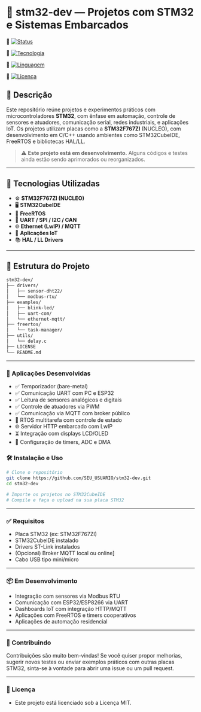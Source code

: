 # 🔧 stm32-dev — Projetos com STM32 e Sistemas Embarcados

🔗 [![Status](https://img.shields.io/badge/Status-Em_Desenvolvimento-yellow?style=for-the-badge)]()

🔗 [![Tecnologia](https://img.shields.io/badge/Plataforma-STM32-blue?style=for-the-badge)](https://www.st.com/en/microcontrollers-microprocessors/stm32-32-bit-arm-cortex-mcus.html)

🔗 [![Linguagem](https://img.shields.io/badge/Linguagem-C%2FC++-informational?style=for-the-badge)]()

🔗 [![Licença](https://img.shields.io/badge/Licença-MIT-green?style=for-the-badge)](LICENSE)

## 📌 Descrição

Este repositório reúne projetos e experimentos práticos com microcontroladores **STM32**, com ênfase em automação, controle de sensores e atuadores, comunicação serial, redes industriais, e aplicações IoT. Os projetos utilizam placas como a **STM32F767ZI** (NUCLEO), com desenvolvimento em C/C++ usando ambientes como STM32CubeIDE, FreeRTOS e bibliotecas HAL/LL.

> ⚠️ **Este projeto está em desenvolvimento.** Alguns códigos e testes ainda estão sendo aprimorados ou reorganizados.

---

## 🚀 Tecnologias Utilizadas

- ⚙️ **STM32F767ZI (NUCLEO)**
- 🖥️ **STM32CubeIDE**
- 📡 **FreeRTOS**
- 🔌 **UART / SPI / I2C / CAN**
- 🌐 **Ethernet (LwIP) / MQTT**
- 📲 **Aplicações IoT**
- 📚 **HAL / LL Drivers**

---

## 📁 Estrutura do Projeto

```bash
stm32-dev/
├── drivers/
│   ├── sensor-dht22/
│   └── modbus-rtu/
├── examples/
│   ├── blink-led/
│   ├── uart-com/
│   └── ethernet-mqtt/
├── freertos/
│   └── task-manager/
├── utils/
│   └── delay.c
├── LICENSE
└── README.md
```

---

### 🔌 Aplicações Desenvolvidas
- ✅ Temporizador (bare-metal)
- ✅ Comunicação UART com PC e ESP32
- ✅ Leitura de sensores analógicos e digitais
- ✅ Controle de atuadores via PWM
- ✅ Comunicação via MQTT com broker público
- 🔄 RTOS multitarefa com controle de estado
- 🌐 Servidor HTTP embarcado com LwIP
- ⏳ Integração com displays LCD/OLED
- 🔧 Configuração de timers, ADC e DMA

### 🛠️ Instalação e Uso

```bash
# Clone o repositório
git clone https://github.com/SEU_USUARIO/stm32-dev.git
cd stm32-dev

# Importe os projetos no STM32CubeIDE
# Compile e faça o upload na sua placa STM32

```
---

### ✅ Requisitos
- Placa STM32 (ex: STM32F767ZI)
- STM32CubeIDE instalado
- Drivers ST-Link instalados
- (Opcional) Broker MQTT local ou online]
- Cabo USB tipo mini/micro

---

### 📦 Em Desenvolvimento
- Integração com sensores via Modbus RTU
- Comunicação com ESP32/ESP8266 via UART
- Dashboards IoT com integração HTTP/MQTT
- Aplicações com FreeRTOS e timers cooperativos
- Aplicações de automação residencial

---

### 🤝 Contribuindo
Contribuições são muito bem-vindas! Se você quiser propor melhorias, sugerir novos testes ou enviar exemplos práticos com outras placas STM32, sinta-se à vontade para abrir uma issue ou um pull request.

---

### 📄 Licença
- Este projeto está licenciado sob a Licença MIT.
